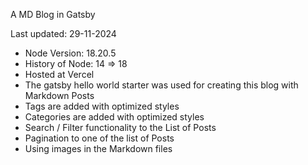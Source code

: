 A MD Blog in Gatsby 

Last updated: 29-11-2024

- Node Version: 18.20.5
- History of Node: 14 => 18
- Hosted at Vercel 
- The gatsby hello world starter was used for creating this blog with Markdown Posts
- Tags are added with optimized styles
- Categories are added with optimized styles
- Search / Filter functionality to the List of Posts
- Pagination to one of the list of Posts
- Using images in the Markdown files